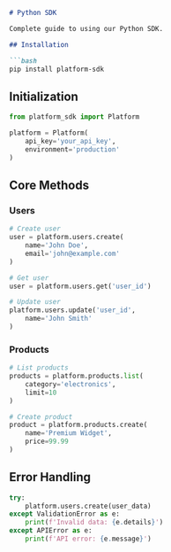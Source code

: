 ```markdown
# Python SDK

Complete guide to using our Python SDK.

## Installation

```bash
pip install platform-sdk
```

## Initialization

```python
from platform_sdk import Platform

platform = Platform(
    api_key='your_api_key',
    environment='production'
)
```

## Core Methods

### Users
```python
# Create user
user = platform.users.create(
    name='John Doe',
    email='john@example.com'
)

# Get user
user = platform.users.get('user_id')

# Update user
platform.users.update('user_id', 
    name='John Smith'
)
```

### Products
```python
# List products
products = platform.products.list(
    category='electronics',
    limit=10
)

# Create product
product = platform.products.create(
    name='Premium Widget',
    price=99.99
)
```

## Error Handling
```python
try:
    platform.users.create(user_data)
except ValidationError as e:
    print(f'Invalid data: {e.details}')
except APIError as e:
    print(f'API error: {e.message}')
```
```

